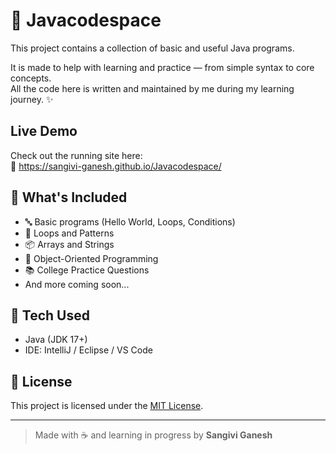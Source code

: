 # 📁 Javacodespace

This project contains a collection of basic and useful Java programs.

It is made to help with learning and practice — from simple syntax to core concepts.  
All the code here is written and maintained by me during my learning journey. ✨

## Live Demo
Check out the running site here:  
🔗 https://sangivi-ganesh.github.io/Javacodespace/


## 📌 What's Included

- 🔤 Basic programs (Hello World, Loops, Conditions)
- 🔁 Loops and Patterns
- 📦 Arrays and Strings
- 🧠 Object-Oriented Programming
- 📚 College Practice Questions
- And more coming soon...

## 🧰 Tech Used

- Java (JDK 17+)
- IDE: IntelliJ / Eclipse / VS Code

## 📄 License

This project is licensed under the [MIT License](LICENSE).

---

> Made with ☕ and learning in progress by **Sangivi Ganesh**
